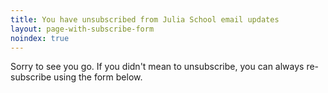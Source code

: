 ```yaml
---
title: You have unsubscribed from Julia School email updates
layout: page-with-subscribe-form
noindex: true
---
```


Sorry to see you go. If you didn't mean to unsubscribe, you can always re-subscribe using the form below.
